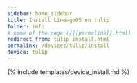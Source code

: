 ```yaml
---
sidebar: home_sidebar
title: Install LineageOS on tulip
folder: info
# name of the page (/{{permalink}}.html)
redirect_from: tulip_install.html
permalink: /devices/tulip/install
device: tulip
---
```

{% include templates/device_install.md %}
